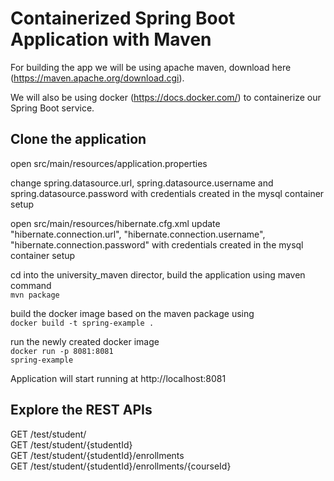 # Containerized Spring Boot Application with Maven

For building the app we will be using apache maven, download here (https://maven.apache.org/download.cgi).

We will also be using docker (https://docs.docker.com/) to containerize our Spring Boot service.
 
## Clone the application

open src/main/resources/application.properties

change spring.datasource.url, spring.datasource.username and spring.datasource.password with credentials created in the mysql container setup

open src/main/resources/hibernate.cfg.xml
 update "hibernate.connection.url", "hibernate.connection.username", "hibernate.connection.password" with credentials created in the mysql container setup

cd into the university_maven director, build the application using maven command <br/>
<code>mvn package</code>

build the docker image based on the maven package using <br/>
<code>docker build -t spring-example . </code>


run the newly created docker image<br/>
<code>docker run -p 8081:8081 spring-example</code>

Application will start running at http://localhost:8081

## Explore the REST APIs

GET /test/student/  <br/>
GET /test/student/{studentId} <br/>
GET /test/student/{studentId}/enrollments <br/>
GET /test/student/{studentId}/enrollments/{courseId}
